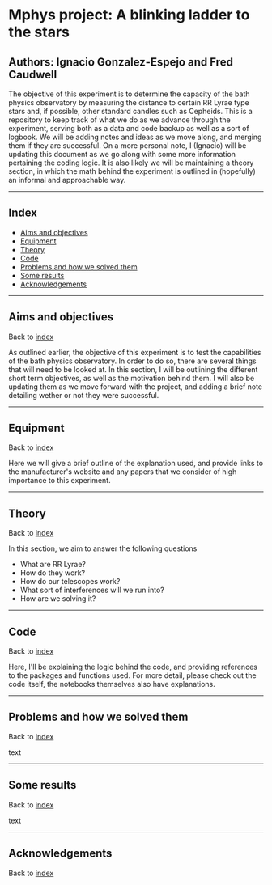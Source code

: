 # Mphys project: A blinking ladder to the stars

## Authors: Ignacio Gonzalez-Espejo and Fred Caudwell

The objective of this experiment is to determine the capacity of the bath physics observatory by measuring the distance to certain RR Lyrae type stars and, if possible, other standard candles such as Cepheids. This is a repository to keep track of what we do as we advance through the experiment, serving both as a data and code backup as well as a sort of logbook. We will be adding notes and ideas as we move along, and merging them if they are successful. On a more personal note, I (Ignacio) will be updating this document as we go along with some more information pertaining the coding logic. It is also likely we will be maintaining a theory section, in which the math behind the experiment is outlined in (hopefully) an informal and approachable way. 
*********
## Index <a name="Index"></a>
* [Aims and objectives](#Aims-and-objectives)
* [Equipment](#equipment)
* [Theory](#theory)
* [Code](#Code)
* [Problems and how we solved them](#problems-and-how-we-solved-them-)
* [Some results](#some-results-)
* [Acknowledgements](#some-results-)
* ****

## Aims and objectives <a name="Aims-and-objectives"></a>
Back to [index](#index)

As outlined earlier, the objective of this experiment is to test the capabilities of the bath physics observatory. In order to do so, there are several things that will need to be looked at. In this section, I will be outlining the different short term objectives, as well as the motivation behind them. I will also be updating them as we move forward with the project, and adding a brief note detailing wether or not they were successful. 

____

## Equipment <a name="Equipment"></a>
Back to [index](#index)

Here we will give a brief outline of the explanation used, and provide links to the manufacturer's website and any papers that we consider of high importance to this experiment. 

---- 

## Theory <a name="Theory"></a>
Back to [index](#index)

In this section, we aim to answer the following questions
* What are RR Lyrae?
* How do they work?
* How do our telescopes work?
* What sort of interferences will we run into? 
* How are we solving it?

***

## Code <a name="Code"></a>
Back to [index](#index)

Here, I'll be explaining the logic behind the code, and providing references to the packages and functions used. For more detail, please check out the code itself, the notebooks themselves also have explanations. 

*** 

## Problems and how we solved them <a name ="Problems-and-how-we-solved-them"></a>
Back to [index](#index)

text
*** 

## Some results <a name ="Some-results"></a>
Back to [index](#index)

text

***

## Acknowledgements <a name="Acknowledgements"></a>
Back to [index](#index)


